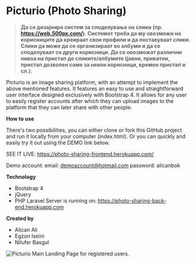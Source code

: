 
# Picturio (Photo Sharing)

> **Да се дизајнира систем за споделување на слики (пр. https://web.500px.com/). Системот треба да му овозможи на корисниците да креираат свои профили и да поставуваат слики. Слики да може да се организираат во албуми и да се споделуваат со други корисници. Да се овозможат различни нивоа на пристап до сликите/албумите (јавни, приватни, пристап дозволен само за некои корисници, времен пристап и сл.).**

Picturio is an image sharing platform, with an attempt to implement the above mentioned features. It features an easy to use and straightforward user interface designed exclusively with Bootstrap 4. It allows for any user to easily register accounts after which they can upload images to the platform that they can later share with other people. 


**How to use**

There's two possibilities, you can either clone or fork this GitHub project and run it locally from your computer (index.html). Or you can quickly and easily try it out using the DEMO link below.

SEE IT LIVE:
https://photo-sharing-frontend.herokuapp.com/

Demo account: 
email: demoaccount@hotmail.com
password: alicanbok

**Technology**

 - Bootstrap 4
 - jQuery
 - PHP Laravel
Server is running on: https://photo-sharing-back-end.herokuapp.com

**Created by**
 - Alican Ali
 - Egzon Iseini
 - Nilufer Basgul

![Picturio Main Landing Page for registered users.](https://i.imgur.com/T98jkiM.png)
